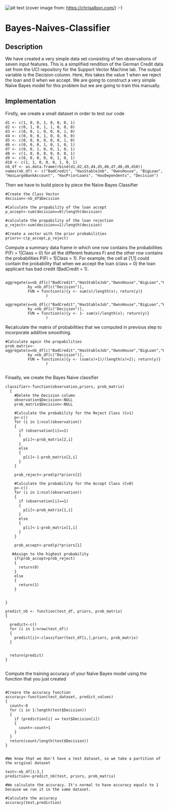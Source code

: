 ![alt text](https://github.com/ggeop/Bayes-Naives-Classifier-ML/blob/master/imgs/cover.png)
(cover image from: https://chrisalbon.com/) :-)

# Bayes-Naives-Classifier
## Description
We have created a very simple data set consisting of ten observations of seven input features. This is a simplified rendition of the German Credit data set from the UCI repository for the Support Vector Machine lab. The output variable is the Decision column. Here, this takes the value 1 when we reject the loan and 0 when we accept. We are going to construct a very simple Naïve Bayes model for this problem but we are going to train this manually.

## Implementation

Firstly, we create a small dataset in order to test our code

```
d1 <- c(1, 0, 0, 1, 0, 0, 0, 1)
d2 <- c(0, 1, 0, 1, 1, 0, 0, 0)
d3 <- c(0, 0, 1, 0, 0, 0, 1, 0)
d4 <- c(0, 0, 0, 1, 0, 0, 0, 0)
d5 <- c(0, 0, 0, 0, 0, 0, 1, 0)
d6 <- c(0, 0, 0, 1, 0, 1, 0, 1)
d7 <- c(0, 0, 1, 0, 0, 1, 0, 1)
d8 <- c(1, 0, 0, 0, 0, 0, 0, 1)
d9 <- c(0, 0, 0, 0, 0, 1, 0, 1)
d10 <- c(1, 1, 0, 0, 0, 1, 0, 1)
nb_df <- as.data.frame(rbind(d1,d2,d3,d4,d5,d6,d7,d8,d9,d10))
names(nb_df) <- c("BadCredit", "HasStableJob", "OwnsHouse", "BigLoan",
"HasLargeBankAccount", "HasPriorLoans", "HasDependents", "Decision")
```
Then we have to build piece by piece the Naive Bayes Classifier

```
#Create the Class Vector
decision<-nb_df$Decision

#Calculate the propability of the loan accept
p_accept<-sum(decision==0)/length(decision)

#calculate the propability of the loan rejection
p_reject<-sum(decision==1)/length(decision)

#Create a vector with the prior probabilities
priors<-c(p_accept,p_reject)

```
Compute a summary data frame in which one row contains the probabilities P(Fi = 1|Class = 0) for all the different features Fi and the
other row contains the probabilities P(Fi = 1|Class = 1). For example, the cell at [1,1] could contain the probability that when we accept the loan (class = 0) the loan applicant has bad credit (BadCredit = 1).

```

aggregate(x=nb_df[c("BadCredit","HasStableJob","OwnsHouse","BigLoan","HasLargeBankAccount","HasPriorLoans","HasDependents")],
          by =nb_df[c("Decision")],
          FUN = function(x){y <- sum(x)/length(x); return(y)}
                  )
                  
aggregate(x=nb_df[c("BadCredit","HasStableJob","OwnsHouse","BigLoan","HasLargeBankAccount","HasPriorLoans","HasDependents")],
          by =nb_df[c("Decision")],
          FUN = function(x){y <- 1- sum(x)/length(x); return(y)}
                  )

```

Recalculate the matrix of probabilities that we computed in previous step to incorporate additive smoothing.

```
#Calculate again the propabilities
prob_matrix<-aggregate(x=nb_df[c("BadCredit","HasStableJob","OwnsHouse","BigLoan","HasLargeBankAccount","HasPriorLoans","HasDependents")],
          by =nb_df[c("Decision")],
          FUN = function(x){y <- (sum(x)+1)/(length(x)+2); return(y)}
                  )


```

Finaally, we create the Bayes Naive classifier

```
classifier<-function(observation,priors, prob_matrix)
  {
    #Delete the Decision column
    observation$Decision<-NULL
    prob_matrix$Decision<-NULL
    
    #Culculate the probability for the Reject Class (C=1)
    p<-c()
    for (i in 1:ncol(observation))
    {
      if (observation[i]==1)
      {
        p[i]<-prob_matrix[2,i]
      }
      else
      {
        p[i]<-1-prob_matrix[2,i]
      }
    } 
    
    prob_reject<-prod(p)*priors[2]
    
    #Culculate the probability for the Accept Class (C=0)
    p<-c()
    for (i in 1:ncol(observation))
    {
      if (observation[i]==1)
      {
        p[i]<-prob_matrix[1,i]
      }
      else
      {
        p[i]<-1-prob_matrix[1,i]
      }
    } 
    
    prob_accept<-prod(p)*priors[1]
   
   #Assign to the highest probability 
    if(prob_accept>prob_reject)
    {
      return(0) 
    }
    else
    {
      return(1)
    }
    
    
}

predict_nb <- function(test_df, priors, prob_matrix) 
{

  predict<-c()
  for (i in 1:nrow(test_df))
  {
    predict[i]<-classifier(test_df[i,],priors, prob_matrix)
  }


  return(predict)
}


```

Compute the training accuracy of your Naïve Bayes model using the function that you just created

```

#Creare the accuracy function
accuracy<-function(test_dataset, predict_values)
{
  count<-0
  for (i in 1:length(test$Decision))
  {
    if (prediction[i] == test$Decision[i])
    {
      count<-count+1
    }
  }
  return(count/length(test$Decision))
}


#We know that we don't have a test dataset, so we take a partition of the original dataset

test<-nb_df[1:3,]
prediction<-predict_nb(test, priors, prob_matrix)

#We calculate the accuracy. It's normal to have accuracy equals to 1 because we run it in the same dataset.

#Calculate the accuracy
accuracy(test,prediction)

```
